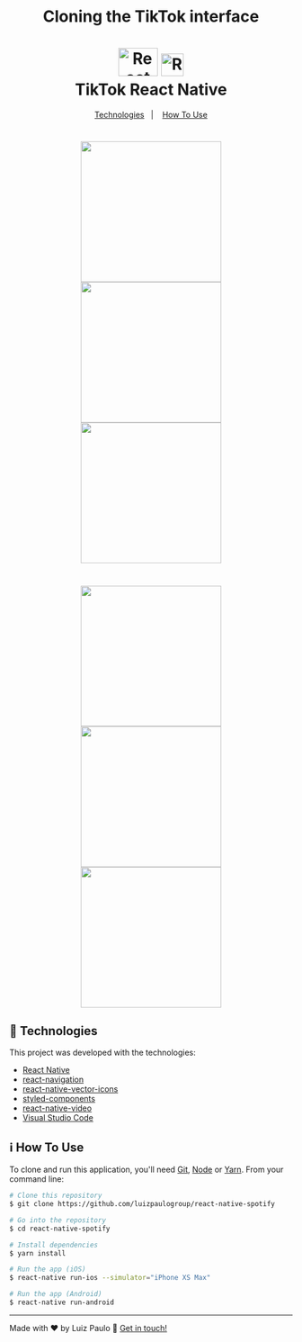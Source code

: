 <h1 align="center">Cloning the TikTok interface</h1>

<h1 align="center">
    <img alt="React logo" width="70px" height="50px" src="https://github.com/luizpaulogroup/react-native-tiktok/blob/master/src/assets/react.png" />
    <img alt="React logo" width="40px" height="40px" src="https://github.com/luizpaulogroup/react-native-tiktok/blob/master/src/assets/tiktok.png" />
    <br>
    TikTok React Native
</h1>

<p align="center">
  <a href="#rocket-technologies">Technologies</a>&nbsp;&nbsp;&nbsp;|&nbsp;&nbsp;&nbsp;
  <a href="#information_source-how-to-use">How To Use</a>
</p>

<h1 align="center">
    <img width="250px" src="https://github.com/luizpaulogroup/TikTok/blob/master/src/Images/GIF.gif" style="max-width:100%;">
    <img width="250px" src="https://github.com/luizpaulogroup/TikTok/blob/master/src/Images/1.png" style="max-width:100%;">
    <img width="250px" src="https://github.com/luizpaulogroup/TikTok/blob/master/src/Images/2.png" style="max-width:100%;">
</h1>

<h1 align="center">
    <img width="250px" src="https://github.com/luizpaulogroup/TikTok/blob/master/src/Images/3.png" style="max-width:100%;">
    <img width="250px" src="https://github.com/luizpaulogroup/TikTok/blob/master/src/Images/4.png" style="max-width:100%;">
    <img width="250px" src="https://github.com/luizpaulogroup/TikTok/blob/master/src/Images/5.png" style="max-width:100%;">
</h1>

## :rocket: Technologies

This project was developed with the technologies:

-  [React Native](http://www.reactnative.com/)
-  [react-navigation](https://reactnavigation.org/)
-  [react-native-vector-icons](https://github.com/oblador/react-native-vector-icons)
-  [styled-components](https://www.styled-components.com/)
-  [react-native-video](https://github.com/react-native-community/react-native-video)
-  [Visual Studio Code](https://code.visualstudio.com/)

## :information_source: How To Use

To clone and run this application, you'll need [Git](https://git-scm.com), [Node](https://nodejs.org/en/) or [Yarn](https://yarnpkg.com/). From your command line:

```bash
# Clone this repository
$ git clone https://github.com/luizpaulogroup/react-native-spotify

# Go into the repository
$ cd react-native-spotify

# Install dependencies
$ yarn install

# Run the app (iOS)
$ react-native run-ios --simulator="iPhone XS Max"

# Run the app (Android)
$ react-native run-android

```

---

Made with ♥ by Luiz Paulo :wave: [Get in touch!](https://www.linkedin.com/in/luizpaulogroup/)
